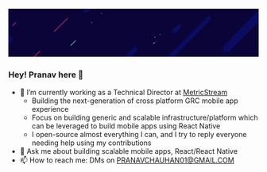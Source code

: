 <!--
**prscX/prscX** is a ✨ _special_ ✨ repository because its `README.md` (this file) appears on your GitHub profile.

Here are some ideas to get you started:

- 🔭 I’m currently working on ...
- 🌱 I’m currently learning ...
- 👯 I’m looking to collaborate on ...
- 🤔 I’m looking for help with ...
- 💬 Ask me about ...
- 📫 How to reach me: ...
- 😄 Pronouns: ...
- ⚡ Fun fact: ...
-->

![](https://github.com/prscX/prscX/blob/main/background.png)

### Hey! Pranav here 👋

- 🔭 I’m currently working as a Technical Director at [MetricStream](https://github.com/MetricStream)
   - Building the next-generation of cross platform GRC mobile app experience
   - Focus on building generic and scalable infrastructure/platform which can be leveraged to build mobile apps using React Native
   - I open-source almost everything I can, and I try to reply everyone needing help using my contributions
- 💬 Ask me about building scalable mobile apps, React/React Native
- 📫 How to reach me: DMs on [PRANAVCHAUHAN01@GMAIL.COM](mailto:pranavchauhan01@gmail.com)


